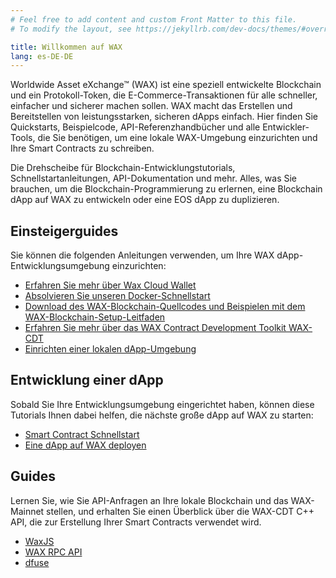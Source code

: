 ```yaml
---
# Feel free to add content and custom Front Matter to this file.
# To modify the layout, see https://jekyllrb.com/dev-docs/themes/#overriding-theme-defaults

title: Willkommen auf WAX
lang: es-DE-DE
---
```


Worldwide Asset eXchange™ (WAX) ist eine speziell entwickelte Blockchain und ein Protokoll-Token, die E-Commerce-Transaktionen für alle schneller, einfacher und sicherer machen sollen. WAX macht das Erstellen und Bereitstellen von leistungsstarken, sicheren dApps einfach. Hier finden Sie Quickstarts, Beispielcode, API-Referenzhandbücher und alle Entwickler-Tools, die Sie benötigen, um eine lokale WAX-Umgebung einzurichten und Ihre Smart Contracts zu schreiben.

Die Drehscheibe für Blockchain-Entwicklungstutorials, Schnellstartanleitungen, API-Dokumentation und mehr. Alles, was Sie brauchen, um die Blockchain-Programmierung zu erlernen, eine Blockchain dApp auf WAX zu entwickeln oder eine EOS dApp zu duplizieren.

## Einsteigerguides
Sie können die folgenden Anleitungen verwenden, um Ihre WAX dApp-Entwicklungsumgebung einzurichten:

* [Erfahren Sie mehr über Wax Cloud Wallet](/en/wax-cloud-wallet/)
* [Absolvieren Sie unseren Docker-Schnellstart](/en/dapp-development/docker-setup/)
* [Download des WAX-Blockchain-Quellcodes und Beispielen mit dem WAX-Blockchain-Setup-Leitfaden](/en/dapp-development/wax-blockchain-setup/)
* [Erfahren Sie mehr über das WAX Contract Development Toolkit WAX-CDT](/en/dapp-development/wax-cdt/)
* [Einrichten einer lokalen dApp-Umgebung](/en/dapp-development/setup-local-dapp-environment/)
## Entwicklung einer dApp
Sobald Sie Ihre Entwicklungsumgebung eingerichtet haben, können diese Tutorials Ihnen dabei helfen, die nächste große dApp auf WAX zu starten:

* [Smart Contract Schnellstart](/en/dapp-development/smart-contract-quickstart/) 
* [Eine dApp auf WAX deployen](/en/dapp-development/deploy-dapp-on-wax/deploy_source)

## Guides
Lernen Sie, wie Sie API-Anfragen an Ihre lokale Blockchain und das WAX-Mainnet stellen, und erhalten Sie einen Überblick über die WAX-CDT C++ API, die zur Erstellung Ihrer Smart Contracts verwendet wird.

* [WaxJS](/en/wax-cloud-wallet/waxjs/)
* [WAX RPC API](/en/api-reference/rpc_api)
* [dfuse](/en/api-reference/dfuse/)
